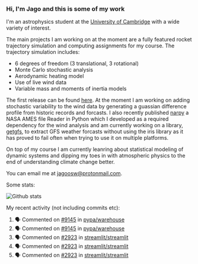 ### Hi, I'm Jago and this is some of my work

<!--
**jagoosw/jagoosw** is a ✨ _special_ ✨ repository because its `README.md` (this file) appears on your GitHub profile.

Here are some ideas to get you started:

- 🔭 I’m currently working on ...
- 🌱 I’m currently learning ...
- 👯 I’m looking to collaborate on ...
- 🤔 I’m looking for help with ...
- 💬 Ask me about ...
- 📫 How to reach me: ...
- 😄 Pronouns: ...
- ⚡ Fun fact: ...
-->

I'm an astrophysics student at the [University of Cambridge](https://www.ast.cam.ac.uk/students/current.undergraduates/part.ii.astrophysics) with a wide variety of interest.

The main projects I am working on at the moment are a fully featured rocket trajectory simulation and computing assignments for my course. The trajectory simulation includes:
- 6 degrees of freedom (3 translational, 3 rotational)
- Monte Carlo stochastic analysis
- Aerodynamic heating model
- Use of live wind data
- Variable mass and moments of inertia models

The first release can be found [here](https://github.com/CUSF-Simulation/CamPyRoS). At the moment I am working on adding stochastic variability to the wind data by generating a guassian difference profile from historic records and forcasts. I also recently published [narpy](https://pypi.org/project/narpy/) a NASA AMES file Reader in Python which I developed as a required dependency for the wind analysis and am currently working on a library, [getgfs](https://github.com/jagoosw/getgfs), to extract GFS weather forcasts without using the iris library as it has proved to fail often when trying to use it on multiple platforms.

On top of my course I am currently leanring about statistical modeling of dynamic systems and dipping my toes in with atmospheric physics to the end of understanding climate change better.

You can email me at [jagoosw@protonmail.com](mail:jagoosw@protonmail.com).

Some stats:

![Github stats](https://github-readme-stats.vercel.app/api?username=jagoosw&count_private=true&show_icons=true&theme=radical&hide_title=true&hide_border=true)
[](https://komarev.com/ghpvc/?username=jagoosw)

My recent activity (not including commits etc):
<!--START_SECTION:activity-->
1. 🗣 Commented on [#9145](https://github.com/pypa/warehouse/issues/9145) in [pypa/warehouse](https://github.com/pypa/warehouse)
2. 🗣 Commented on [#9145](https://github.com/pypa/warehouse/issues/9145) in [pypa/warehouse](https://github.com/pypa/warehouse)
3. 🗣 Commented on [#2923](https://github.com/streamlit/streamlit/issues/2923) in [streamlit/streamlit](https://github.com/streamlit/streamlit)
4. 🗣 Commented on [#2923](https://github.com/streamlit/streamlit/issues/2923) in [streamlit/streamlit](https://github.com/streamlit/streamlit)
5. 🗣 Commented on [#2923](https://github.com/streamlit/streamlit/issues/2923) in [streamlit/streamlit](https://github.com/streamlit/streamlit)
<!--END_SECTION:activity-->

